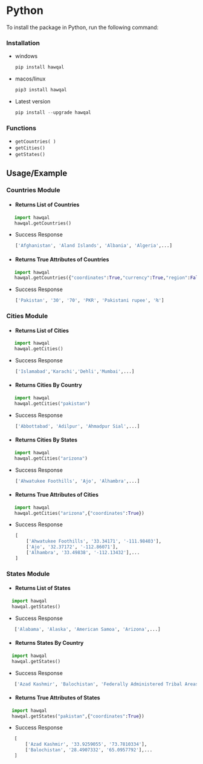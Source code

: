 
# Python

To install the package in Python, run the following command:

### Installation

- windows
    ```python
    pip install hawqal
    ```
- macos/linux
    ```python
    pip3 install hawqal
    ```
- Latest version
    ```python
    pip install --upgrade hawqal
    ```

### Functions

- `getCountries( )`
- `getCities()`
- `getStates()`

## Usage/Example
### Countries Module
- #### Returns List of Countries

```python
   import hawqal
   hawqal.getCountries()
```
- Success Response
    ```python
    ['Afghanistan', 'Aland Islands', 'Albania', 'Algeria',...]
    ```
- #### Returns True Attributes of Countries

```python
   import hawqal
   hawqal.getCountries({"coordinates":True,"currency":True,"region":False})
```
- Success Response
    ```python
    ['Pakistan', '30', '70', 'PKR', 'Pakistani rupee', '₨']
    ```
### Cities Module
- #### Returns List of Cities

```Python
   import hawqal
   hawqal.getCities()
```
- Success Response
    ```python
    ['Islamabad','Karachi','Dehli','Mumbai',...]
    ```
- #### Returns Cities By Country

```Python
   import hawqal
   hawqal.getCities("pakistan")
```
- Success Response
    ```python
    ['Abbottabad', 'Adilpur', 'Ahmadpur Sial',...]
    ```
- #### Returns Cities By States

```Python
   import hawqal
   hawqal.getCities("arizona")
```
- Success Response
    ```python
    ['Ahwatukee Foothills', 'Ajo', 'Alhambra',...]
    ```

- #### Returns True Attributes of Cities

```Python
   import hawqal
   hawqal.getCities("arizona",{"coordinates":True})
```
- Success Response
    ```python
    [
        ['Ahwatukee Foothills', '33.34171', '-111.98403'],
        ['Ajo', '32.37172', '-112.86071'],
        ['Alhambra', '33.49838', '-112.13432'],...
    ]
    ```
### States Module
- #### Returns List of States

```python
  import hawqal
  hawqal.getStates()
```
- Success Response
```python
   ['Alabama', 'Alaska', 'American Samoa', 'Arizona',...]
```
- #### Returns States By Country

```python
  import hawqal
  hawqal.getStates()
```
- Success Response
```python
   ['Azad Kashmir', 'Balochistan', 'Federally Administered Tribal Areas', 'Gilgit-Baltistan', 'Islamabad Capital Territory',...]
```
- #### Returns True Attributes of States

```python
  import hawqal
  hawqal.getStates("pakistan",{"coordinates":True})
```
- Success Response
```python
   [
       ['Azad Kashmir', '33.9259055', '73.7810334'],
       ['Balochistan', '28.4907332', '65.0957792'],...
   ]
```
